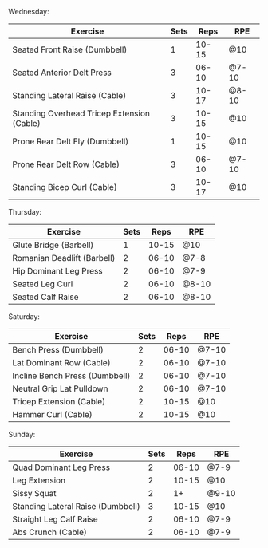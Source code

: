 Wednesday:

| Exercise                                   | Sets | Reps   | RPE   |
|--------------------------------------------|------|--------|-------|
| Seated Front Raise (Dumbbell)              | 1    | 10-15  | @10   |
| Seated Anterior Delt Press                 | 3    | 06-10  | @7-10 |
| Standing Lateral Raise (Cable)             | 3    | 10-17  | @8-10 |
| Standing Overhead Tricep Extension (Cable) | 3    | 10-15  | @10   |
| Prone Rear Delt Fly (Dumbbell)             | 1    | 10-15  | @10   |
| Prone Rear Delt Row (Cable)                | 3    | 06-10  | @7-10 |
| Standing Bicep Curl (Cable)                | 3    | 10-17  | @10   |

Thursday:

| Exercise                    | Sets | Reps   | RPE   |
|-----------------------------|------|--------|-------|
| Glute Bridge (Barbell)      | 1    | 10-15  | @10   |
| Romanian Deadlift (Barbell) | 2    | 06-10  | @7-8  |
| Hip Dominant Leg Press      | 2    | 06-10  | @7-9  |
| Seated Leg Curl             | 2    | 06-10  | @8-10 |
| Seated Calf Raise           | 2    | 06-10  | @8-10 |

Saturday:

| Exercise                       | Sets | Reps   | RPE   |
|--------------------------------|------|--------|-------|
| Bench Press (Dumbbell)         | 2    | 06-10  | @7-10 |
| Lat Dominant Row (Cable)       | 2    | 06-10  | @7-10 |
| Incline Bench Press (Dumbbell) | 2    | 06-10  | @7-10 |
| Neutral Grip Lat Pulldown      | 2    | 06-10  | @7-10 |
| Tricep Extension (Cable)       | 2    | 10-15  | @10   |
| Hammer Curl (Cable)            | 2    | 10-15  | @10   |

Sunday:

| Exercise                          | Sets | Reps   | RPE   |
|-----------------------------------|------|--------|-------|
| Quad Dominant Leg Press           | 2    | 06-10  | @7-9  |
| Leg Extension                     | 2    | 10-15  | @10   |
| Sissy Squat                       | 2    | 1+     | @9-10 |
| Standing Lateral Raise (Dumbbell) | 3    | 10-15  | @10   |
| Straight Leg Calf Raise           | 2    | 06-10  | @7-9  |
| Abs Crunch (Cable)                | 2    | 06-10  | @7-9  |